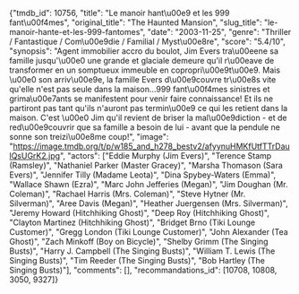 {"tmdb_id": 10756, "title": "Le manoir hant\u00e9 et les 999 fant\u00f4mes", "original_title": "The Haunted Mansion", "slug_title": "le-manoir-hante-et-les-999-fantomes", "date": "2003-11-25", "genre": "Thriller / Fantastique / Com\u00e9die / Familial / Myst\u00e8re", "score": "5.4/10", "synopsis": "Agent immobilier accro du boulot, Jim Evers tra\u00eene sa famille jusqu'\u00e0 une grande et glaciale demeure qu'il r\u00eave de transformer en un somptueux immeuble en copropri\u00e9t\u00e9. Mais \u00e0 son arriv\u00e9e, la famille Evers d\u00e9couvre tr\u00e8s vite qu'elle n'est pas seule dans la maison...999 fant\u00f4mes sinistres et grima\u00e7ants se manifestent pour venir faire connaissance! Et ils ne partiront pas tant qu'ils n'auront pas termin\u00e9 ce qui les retient dans la maison. C'est \u00e0 Jim qu'il revient de briser la mal\u00e9diction - et de red\u00e9couvrir que sa famille a besoin de lui - avant que la pendule ne sonne son treizi\u00e8me coup!", "image": "https://image.tmdb.org/t/p/w185_and_h278_bestv2/afyynuHMKfUtfTTrDaulQsUGrK2.jpg", "actors": ["Eddie Murphy (Jim Evers)", "Terence Stamp (Ramsley)", "Nathaniel Parker (Master Gracey)", "Marsha Thomason (Sara Evers)", "Jennifer Tilly (Madame Leota)", "Dina Spybey-Waters (Emma)", "Wallace Shawn (Ezra)", "Marc John Jefferies (Megan)", "Jim Doughan (Mr. Coleman)", "Rachael Harris (Mrs. Coleman)", "Steve Hytner (Mr. Silverman)", "Aree Davis (Megan)", "Heather Juergensen (Mrs. Silverman)", "Jeremy Howard (Hitchhiking Ghost)", "Deep Roy (Hitchhiking Ghost)", "Clayton Martinez (Hitchhiking Ghost)", "Bridget Brno (Tiki Lounge Customer)", "Gregg London (Tiki Lounge Customer)", "John Alexander (Tea Ghost)", "Zach Minkoff (Boy on Bicycle)", "Shelby Grimm (The Singing Busts)", "Harry J. Campbell (The Singing Busts)", "William T. Lewis (The Singing Busts)", "Tim Reeder (The Singing Busts)", "Bob Hartley (The Singing Busts)"], "comments": [], "recommandations_id": [10708, 10808, 3050, 9327]}